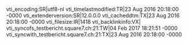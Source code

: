vti_encoding:SR|utf8-nl
vti_timelastmodified:TR|23 Aug 2016 20:18:00 -0000
vti_extenderversion:SR|12.0.0.0
vti_cacheddtm:TX|23 Aug 2016 20:18:00 -0000
vti_filesize:IR|1418
vti_backlinkinfo:VX|
vti_syncofs_testbericht.square7.ch\:21:TW|04 Feb 2017 18:21:51 -0000
vti_syncwith_testbericht.square7.ch\:21:TX|23 Aug 2016 20:18:00 -0000
